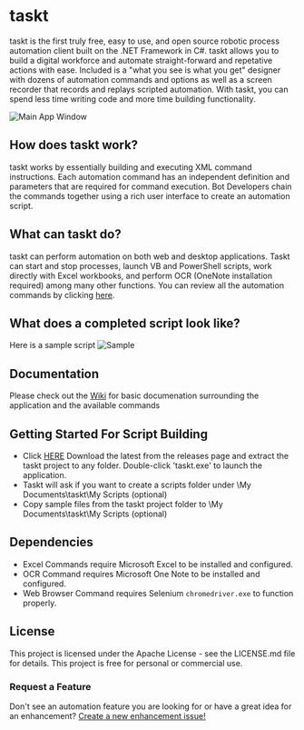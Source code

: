 
# taskt
taskt is the first truly free, easy to use, and open source robotic process automation client built on the .NET Framework in C#.  taskt allows you to build a digital workforce and automate straight-forward and repetative actions with ease.  Included is a "what you see is what you get" designer with dozens of automation commands and options as well as a screen recorder that records and replays scripted automation. With taskt, you can spend less time writing code and more time building functionality.

![Main App Window](https://i.imgur.com/ynlr3p6.png)

## How does taskt work?
taskt works by essentially building and executing XML command instructions.  Each automation command has an independent definition and parameters that are required for command execution.  Bot Developers chain the commands together using a rich user interface to create an automation script.

## What can taskt do?
taskt can perform automation on both web and desktop applications. Taskt can start and stop processes, launch VB and PowerShell scripts, work directly with Excel workbooks, and perform OCR (OneNote installation required) among many other functions.  You can review all the automation commands by clicking [here](https://github.com/saucepleez/taskt/wiki/Automation-Commands).

## What does a completed script look like?
Here is a sample script
![Sample](https://i.imgur.com/fbi8JrB.png)

## Documentation
Please check out the [Wiki](https://github.com/saucepleez/taskt/wiki) for basic documenation surrounding the application and the available commands

## Getting Started For Script Building
- Click [HERE](https://github.com/saucepleez/taskt/releases/download/1.0.0.0/taskt.v1.0.0.0.OFFICIAL-SIGNED.zip) Download the latest from the releases page and extract the taskt project to any folder.  Double-click 'taskt.exe' to launch the application.
- Taskt will ask if you want to create a scripts folder under \My Documents\taskt\My Scripts (optional)
- Copy sample files from the taskt project folder to \My Documents\taskt\My Scripts (optional)

## Dependencies
- Excel Commands require Microsoft Excel to be installed and configured.
- OCR Command requires Microsoft One Note to be installed and configured.
- Web Browser Command requires Selenium `chromedriver.exe` to function properly.

## License
This project is licensed under the Apache License - see the LICENSE.md file for details.  This project is free for personal or commercial use.

### Request a Feature
Don't see an automation feature you are looking for or have a great idea for an enhancement?  [Create a new enhancement issue!](https://github.com/saucepleez/taskt/issues/new)
